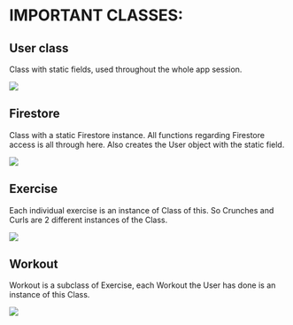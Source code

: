 # IMPORTANT CLASSES:


## User class
Class with static fields, used throughout the whole app session.

![](https://github.com/mikexql/infosys-app/blob/LoginRegisterPage_CategoryPage_Firestore/Pasted%20image%2020240331010034.png)

## Firestore
Class with a static Firestore instance. All functions regarding Firestore access is all through here.
Also creates the User object with the static field.

![](https://github.com/mikexql/infosys-app/blob/LoginRegisterPage_CategoryPage_Firestore/Pasted%20image%2020240331010148.png)

## Exercise
Each individual exercise is an instance of Class of this. So Crunches and Curls are 2 different instances of the Class.

![](https://github.com/mikexql/infosys-app/blob/LoginRegisterPage_CategoryPage_Firestore/Pasted%20image%2020240331010242.png)

## Workout
Workout is a subclass of Exercise, each Workout the User has done is an instance of this Class.

![](https://github.com/mikexql/infosys-app/blob/LoginRegisterPage_CategoryPage_Firestore/Pasted%20image%2020240331010426.png)
